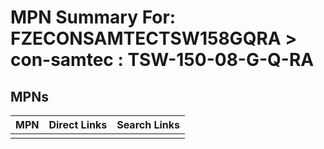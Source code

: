 



# MPN Summary For: FZECONSAMTECTSW158GQRA > con-samtec : TSW-150-08-G-Q-RA

## MPNs
  

|MPN|Direct Links|Search Links|
| :--- | :--- | :--- |
||||
